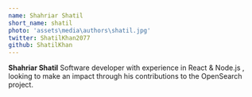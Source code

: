 ```yaml
---
name: Shahriar Shatil
short_name: shatil
photo: 'assets\media\authors\shatil.jpg'
twitter: ShatilKhan2077
github: ShatilKhan
---
```


**Shahriar Shatil** Software developer with experience in React & Node.js , looking to make an impact through his contributions to the OpenSearch project.
